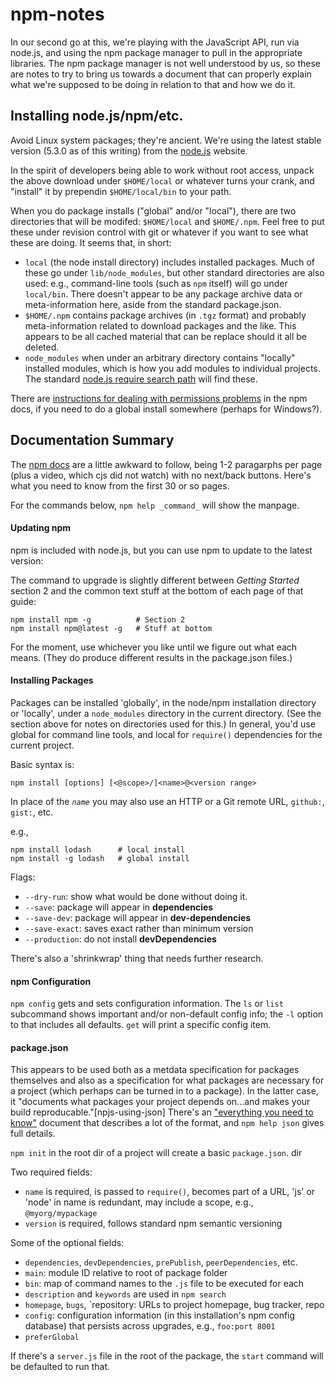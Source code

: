 npm-notes
=========

In our second go at this, we're playing with the JavaScript API, run via
node.js, and using the npm package manager to pull in the appropriate
libraries. The npm package manager is not well understood by us, so
these are notes to try to bring us towards a document that can properly
explain what we're supposed to be doing in relation to that and how we
do it.


Installing node.js/npm/etc.
---------------------------

Avoid Linux system packages; they're ancient. We're using the
latest stable version (5.3.0 as of this writing) from the
[node.js](https://nodejs.org/en/) website.

In the spirit of developers being able to work without root access,
unpack the above download under `$HOME/local` or whatever turns your
crank, and "install" it by prependin `$HOME/local/bin` to your path.

When you do package installs ("global" and/or "local"), there are two
directories that will be modifed: `$HOME/local` and `$HOME/.npm`. Feel
free to put these under revision control with git or whatever if you
want to see what these are doing. It seems that, in short:

* `local` (the node install directory) includes installed
  packages. Much of these go under `lib/node_modules`, but other
  standard directories are also used: e.g., command-line tools (such
  as `npm` itself) will go under `local/bin`. There doesn't appear to
  be any package archive data or meta-information here, aside from the
  standard package.json.
* `$HOME/.npm` contains package archives (in `.tgz` format) and probably
  meta-information related to download packages and the like. This
  appears to be all cached material that can be replace should it all be
  deleted.
* `node_modules` when under an arbitrary directory contains "locally"
  installed modules, which is how you add modules to individual
  projects. The standard [node.js require search path][node_modules]
  will find these.
  
[node_modules]: https://nodejs.org/api/modules.html#modules_loading_from_node_modules_folders

There are [instructions for dealing with permissions
problems](https://docs.npmjs.com/getting-started/fixing-npm-permissions)
in the npm docs, if you need to do a global install somewhere (perhaps
for Windows?).


Documentation Summary
---------------------

The [npm docs](https://docs.npmjs.com/) are a little awkward to follow,
being 1-2 paragarphs per page (plus a video, which cjs did not watch)
with no next/back buttons. Here's what you need to know from the first
30 or so pages.

For the commands below, `npm help _command_` will show the manpage.

#### Updating npm

npm is included with node.js, but you can use npm to update to the
latest version:

The command to upgrade is slightly different between _Getting Started_
section 2 and the common text stuff at the bottom of each page of that
guide:

    npm install npm -g          # Section 2
    npm install npm@latest -g   # Stuff at bottom

For the moment, use whichever you like until we figure out what each
means. (They do produce different results in the package.json files.)

#### Installing Packages

Packages can be installed 'globally', in the node/npm installation
directory or 'locally', under a `node_modules` directory in the current
directory. (See the section above for notes on directories used for
this.) In general, you'd use global for command line tools, and local
for `require()` dependencies for the current project.

Basic syntax is:

    npm install [options] [<@scope>/]<name>@<version range>

In place of the _`name`_ you may also use an HTTP or a Git remote URL,
`github:`, `gist:`, etc.

e.g.,

    npm install lodash      # local install
    npm install -g lodash   # global install

Flags:
* `--dry-run`: show what would be done without doing it.
* `--save`: package will appear in **dependencies**
* `--save-dev`: package will appear in **dev-dependencies**
* `--save-exact`: saves exact rather than minimum version
* `--production`: do not install **devDependencies**

There's also a 'shrinkwrap' thing that needs further research.

#### npm Configuration

`npm config` gets and sets configuration information. The `ls` or `list`
subcommand shows important and/or non-default config info; the `-l` option
to that includes all defaults. `get` will print a specific config item.

#### package.json

This appears to be used both as a metdata specification for packages
themselves and also as a specification for what packages are necessary
for a project (which perhaps can be turned in to a package). In the
latter case, it "documents what packages your project depends on...and
makes your build reproducable."[npjs-using-json] There's an ["everything
you need to know"][npmjs-package.json] document that describes a lot of
the format, and `npm help json` gives full details.

[npmjs-using-json]: https://docs.npmjs.com/getting-started/using-a-package.json
[npmjs-package.json]: https://docs.npmjs.com/files/package.json

`npm init` in the root dir of a project will create a basic `package.json`.
dir

Two required fields:

* `name` is required, is passed to `require()`, becomes part of a URL,
  'js' or 'node' in name is redundant,
  may include a scope, e.g., `@myorg/mypackage`
* `version` is required, follows standard npm semantic versioning

Some of the optional fields:

* `dependencies`, `devDependencies`, `prePublish`, `peerDependencies`, etc.
* `main`: module ID relative to root of package folder
* `bin`: map of command names to the `.js` file to be executed for each
* `description` and `keywords` are used in `npm search`
* `homepage`, `bugs`, `repository: URLs to project homepage, bug tracker,
  repo
* `config`: configuration information (in this installation's npm config
  database) that persists across upgrades, e.g., `foo:port 8001`
* `preferGlobal`

If there's a `server.js` file in the root of the package, the `start`
command will be defaulted to run that.
